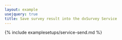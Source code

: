 ```yaml
---
layout: example
usejquery: true
title: Save survey result into the dxSurvey Service
---
```


{% include examplesetups/service-send.md %}